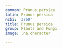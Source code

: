 ```yaml
---
common: Prunus persica
latin: Prunus persica
ncbi: '3760'
title: Prunus persica
group: Plants and Fungi
image: .na.character

---
```


